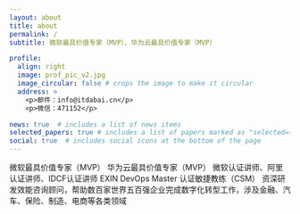 ```yaml
---
layout: about
title: about
permalink: /
subtitle: 微软最具价值专家（MVP）、华为云最具价值专家（MVP）

profile:
  align: right
  image: prof_pic_v2.jpg
  image_circular: false # crops the image to make it circular
  address: >
    <p>邮件：info@itdabai.cn</p>
    <p>微信：471152</p>

news: true  # includes a list of news items
selected_papers: true # includes a list of papers marked as "selected={true}"
social: true  # includes social icons at the bottom of the page
---
```


微软最具价值专家（MVP）
华为云最具价值专家（MVP）
微软认证讲师、阿里认证讲师、IDCF认证讲师
EXIN DevOps Master
认证敏捷教练（CSM）
资深研发效能咨询顾问，帮助数百家世界五百强企业完成数字化转型工作，涉及金融、汽车、保险、制造、电商等各类领域